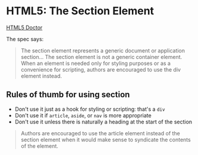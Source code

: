 HTML5: The Section Element
==========================

[HTML5 Doctor](http://www.html5doctor.com/the-section-element/)

The spec says:

<blockquote>
The section element represents a generic document or application section... The section element is not a generic container element. When an element is needed only for styling purposes or as a convenience for scripting, authors are encouraged to use the div element instead.
</blockquote>

Rules of thumb for using section
--------------------------------

* Don't use it just as a hook for styling or scripting: that's a `div`
* Don't use it if `article`, `aside`, or `nav` is more appropriate
* Don't use it unless there is naturally a heading at the start of the section

<blockquote>
Authors are encouraged to use the article element instead of the section element when it would make sense to syndicate the contents of the element.
</blockquote>


